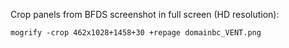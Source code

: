 Crop panels from BFDS screenshot in full screen (HD resolution):

`mogrify -crop 462x1028+1458+30 +repage domainbc_VENT.png`


